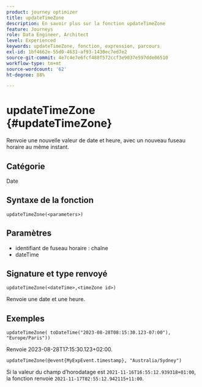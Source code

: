 ```yaml
---
product: journey optimizer
title: updateTimeZone
description: En savoir plus sur la fonction updateTimeZone
feature: Journeys
role: Data Engineer, Architect
level: Experienced
keywords: updateTimeZone, fonction, expression, parcours
exl-id: 1bf4662e-55d0-4631-af93-1430ec7ed7e2
source-git-commit: 4e7c4e7e6fcf488f572ccf3e9037e597dde06510
workflow-type: tm+mt
source-wordcount: '62'
ht-degree: 88%

---
```


# updateTimeZone {#updateTimeZone}

Renvoie une nouvelle valeur de date et heure, avec un nouveau fuseau horaire au même instant.

## Catégorie

Date

## Syntaxe de la fonction

`updateTimeZone(<parameters>)`

## Paramètres

* identifiant de fuseau horaire : chaîne
* dateTime

## Signature et type renvoyé

`updateTimeZone(<dateTime>,<timeZone id>)`

Renvoie une date et une heure.

## Exemples

`updateTimeZone( toDateTime("2023-08-28T08:15:30.123-07:00"), "Europe/Paris"))`

Renvoie 2023-08-28T17:15:30.123+02:00.

<!--`updateTimeZone( toDateTime("2019-08-28T08:15:30.123-07:00"), toTimeZone("Europe/Paris")))`
Returns "2019-08-28T17:15:30.123+02:00".-->

`updateTimeZone(@event{MyExpEvent.timestamp}, "Australia/Sydney")`

Si la valeur du champ d’horodatage est `2021-11-16T16:55:12.939318+01:00`, la fonction renvoie `2021-11-17T02:55:12.942115+11:00`. 
